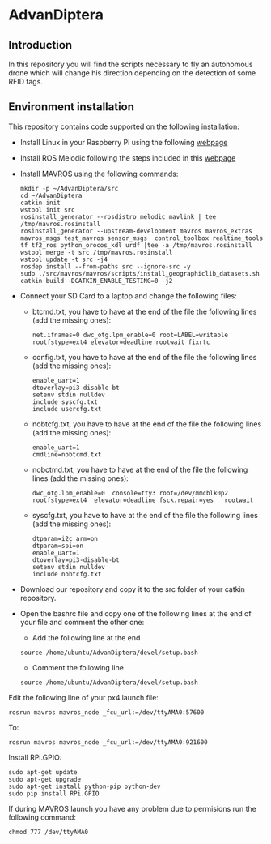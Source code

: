 # AdvanDiptera
## Introduction

In this repository you will find the scripts necessary to fly an autonomous drone which will change his direction depending on the detection of some RFID tags. 

## Environment installation

This repository contains code supported on the following installation:

* Install Linux in your Raspberry Pi using the following [webpage](https://ubuntu.com/download/raspberry-pi) 

* Install ROS Melodic following the steps included in this [webpage](http://wiki.ros.org/melodic)

* Install MAVROS using the following commands:

  ```
  mkdir -p ~/AdvanDiptera/src
  cd ~/AdvanDiptera
  catkin init
  wstool init src
  rosinstall_generator --rosdistro melodic mavlink | tee /tmp/mavros.rosinstall
  rosinstall_generator --upstream-development mavros mavros_extras mavros_msgs test_mavros sensor_msgs  control_toolbox realtime_tools tf tf2_ros python_orocos_kdl urdf |tee -a /tmp/mavros.rosinstall
  wstool merge -t src /tmp/mavros.rosinstall
  wstool update -t src -j4
  rosdep install --from-paths src --ignore-src -y
  sudo ./src/mavros/mavros/scripts/install_geographiclib_datasets.sh
  catkin build -DCATKIN_ENABLE_TESTING=0 -j2
  ```
* Connect your SD Card to a laptop and change the following files:

  * btcmd.txt, you have to have at the end of the file the following lines (add the missing ones):
  
    ```
    net.ifnames=0 dwc_otg.lpm_enable=0 root=LABEL=writable rootfstype=ext4 elevator=deadline rootwait fixrtc
	
    ``` 
 
  * config.txt, you have to have at the end of the file the following lines (add the missing ones):
    
    ```
    enable_uart=1
    dtoverlay=pi3-disable-bt
    setenv stdin nulldev
    include syscfg.txt
    include usercfg.txt
    ```  
    
  * nobtcfg.txt, you have to have at the end of the file the following lines (add the missing ones):
    
    ```
    enable_uart=1
    cmdline=nobtcmd.txt
    ```  
    
  * nobctmd.txt, you have to have at the end of the file the following lines (add the missing ones):
  
    ```
    dwc_otg.lpm_enable=0  console=tty3 root=/dev/mmcblk0p2 rootfstype=ext4  elevator=deadline fsck.repair=yes   rootwait
    ```	 
	     
  * syscfg.txt, you have to have at the end of the file the following lines (add the missing ones):
    
    ```
    dtparam=i2c_arm=on
    dtparam=spi=on
    enable_uart=1
    dtoverlay=pi3-disable-bt
    setenv stdin nulldev
    include nobtcfg.txt
    ```   

* Download our repository and copy it to the src folder of your catkin repository. 

* Open the bashrc file and copy one of the following lines at the end of your file and comment the other one:
	
    * Add the following line at the end 
    
    ```
    source /home/ubuntu/AdvanDiptera/devel/setup.bash
    ```
    
    * Comment the following line  
    
    ```
    source /home/ubuntu/AdvanDiptera/devel/setup.bash
    ```
	
Edit the following line of your px4.launch file:

```
rosrun mavros mavros_node _fcu_url:=/dev/ttyAMA0:57600
```

To: 

```
rosrun mavros mavros_node _fcu_url:=/dev/ttyAMA0:921600
```

Install RPi.GPIO:
```
sudo apt-get update
sudo apt-get upgrade
sudo apt-get install python-pip python-dev
sudo pip install RPi.GPIO  
```

If during MAVROS launch you have any problem due to permisions run the following command:

```
chmod 777 /dev/ttyAMA0
```
